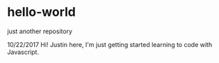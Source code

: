 # hello-world
just another repository

10/22/2017
Hi!
Justin here, I'm just getting started learning to code with Javascript.

